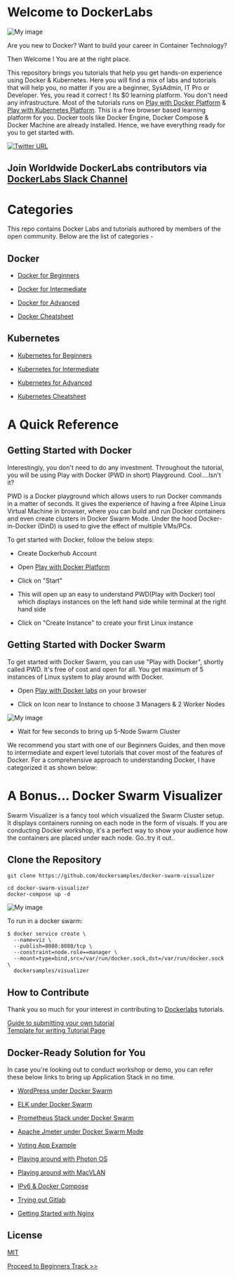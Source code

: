 # Welcome to DockerLabs

![My image](https://github.com/collabnix/dockerlabs/blob/master/images/dockerlabs.jpeg)

Are you new to Docker? Want to build your career in Container Technology?

Then Welcome ! You are at the right place.

This repository brings you tutorials that help you get hands-on experience using Docker & Kubernetes. Here you will find a mix of labs and tutorials that will help you, no matter if you are a beginner, SysAdmin, IT Pro or Developer. Yes, you read it correct ! Its $0 learning platform. You don't need any infrastructure. Most of the tutorials runs on [Play with Docker Platform](https://play-with-docker.com) & [Play with Kubernetes Platform](https://play-with-k8s.com). This is a free browser based learning platform for you. Docker tools like Docker Engine, Docker Compose & Docker Machine are already installed. Hence, we have everything ready for you to get started with.

[![Twitter URL](https://img.shields.io/twitter/url/https/twitter.com/fold_left.svg?style=social&label=Follow%20%40collabnix)](https://twitter.com/collabnix)

## Join Worldwide DockerLabs contributors via [DockerLabs Slack Channel](https://collabnix.slack.com) 

# Categories

This repo contains Docker Labs and tutorials authored by members of the open community. Below are the list of categories -

## Docker

- [Docker for Beginners](https://github.com/collabnix/dockerlabs/tree/master/beginners/README.md)

- [Docker for Intermediate](https://github.com/collabnix/dockerlabs/tree/master/intermediate/README.md)

- [Docker for Advanced](https://github.com/collabnix/dockerlabs/tree/master/advanced/README.md)

- [Docker Cheatsheet](https://github.com/collabnix/dockerlabs/tree/master/docker/cheatsheet/README.md)


## Kubernetes

- [Kubernetes for Beginners](https://github.com/collabnix/dockerlabs/tree/master/kubernetes/README.md)

- [Kubernetes for Intermediate](https://github.com/collabnix/dockerlabs/tree/master/kubernetes/README.md)

- [Kubernetes for Advanced](https://github.com/collabnix/dockerlabs/tree/master/kubernetes/README.md)

- [Kubernetes Cheatsheet](https://github.com/collabnix/dockerlabs/tree/master/kubernetes/cheatsheet/README.md)

# A Quick Reference

## Getting Started with Docker

Interestingly, you don't need to do any investment. Throughout the tutorial, you will be using Play with Docker (PWD in short) Playground. Cool....Isn't it?

PWD is a Docker playground which allows users to run Docker commands in a matter of seconds. It gives the experience of having a free Alpine Linux Virtual Machine in browser, where you can build and run Docker containers and even create clusters in Docker Swarm Mode. Under the hood Docker-in-Docker (DinD) is used to give the effect of multiple VMs/PCs.

To get started with Docker, follow the below steps:

- Create Dockerhub Account

- Open [Play with Docker Platform](http://play-with-docker.com)

- Click on "Start"

- This will open up an easy to understand PWD(Play with Docker) tool which displays instances on the left hand side while terminal at the right hand side

- Click on "Create Instance" to create your first Linux instance

## Getting Started with Docker Swarm

To get started with Docker Swarm, you can use "Play with Docker", shortly called PWD. It's free of cost and open for all.
You get maximum of 5 instances of Linux system to play around with Docker.

- Open [Play with Docker labs](https://labs.play-with-docker.com) on your browser

- Click on Icon near to Instance to choose 3 Managers & 2 Worker Nodes

![My image](https://github.com/collabnix/dockerlabs/blob/master/images/pwd_1.png)

- Wait for few seconds to bring up 5-Node Swarm Cluster

We recommend you start with one of our Beginners Guides, and then move to intermediate and expert level tutorials that cover most of the features of Docker. For a comprehensive approach to understanding Docker, I have categorized it as shown below:

# A Bonus... Docker Swarm Visualizer

Swarm Visualizer is a fancy tool which visualized the Swarm Cluster setup. It displays containers running on each node in the form of visuals. If you are conducting Docker workshop, it's a perfect way to show your audience how the containers are placed under each node. Go..try it out..

## Clone the Repository

```docker
git clone https://github.com/dockersamples/docker-swarm-visualizer
```

```docker
cd docker-swarm-visualizer
docker-compose up -d
```

![My image](https://github.com/collabnix/dockerlabs/blob/master/images/visualizer.png)

To run in a docker swarm:

```docker
$ docker service create \
  --name=viz \
  --publish=8080:8080/tcp \
  --constraint=node.role==manager \
  --mount=type=bind,src=/var/run/docker.sock,dst=/var/run/docker.sock \
  dockersamples/visualizer
```

## How to Contribute

Thank you so much for your interest in contributing to [Dockerlabs](https://github.com/collabnix/dockerlabs) tutorials.

[Guide to submitting your own tutorial](https://github.com/collabnix/dockerlabs/tree/master/CONTRIBUTING.md)<br>
[Template for writing Tutorial Page](https://github.com/collabnix/dockerlabs/tree/master/template/EXAMPLE.md)

## Docker-Ready Solution for You

In case you're looking out to conduct workshop or demo, you can refer these below links to bring up Application Stack in no time.

- [WordPress under Docker Swarm](https://github.com/collabnix/dockerlabs/tree/master/play-with-docker/wordpress/example1/README.md)

- [ELK under Docker Swarm](https://github.com/collabnix/dockerlabs/tree/master/play-with-docker/ELK/README.md)

- [Prometheus Stack under Docker Swarm](https://github.com/collabnix/dockerlabs/tree/master/play-with-docker/docker-prometheus-swarm/README.md)

- [Apache Jmeter under Docker Swarm Mode](https://github.com/collabnix/dockerlabs/tree/master/play-with-docker/jmeter-docker/README.md)

- [Voting App Example](https://github.com/collabnix/dockerlabs/tree/master/play-with-docker/example-voting-app/README.md)

- [Playing around with Photon OS](https://github.com/collabnix/dockerlabs/tree/master/play-with-docker/vmware/powercli/README.md)

- [Playing around with MacVLAN](https://github.com/collabnix/dockerlabs/tree/master/play-with-docker/macvlan/README.md)

- [IPv6 & Docker Compose](https://github.com/collabnix/dockerlabs/tree/master/play-with-docker/ipv6/README.md)

- [Trying out Gitlab](https://github.com/collabnix/dockerlabs/tree/master/play-with-docker/gitlab/README.md)

- [Getting Started with Nginx](https://github.com/collabnix/dockerlabs/tree/master/play-with-docker/nginx/README.md)

## License

[MIT](https://github.com/collabnix/dockerlabs/blob/master/LICENSE.md)

   [Proceed to Beginners Track >>](https://github.com/collabnix/dockerlabs/blob/master/beginners/README.md)
